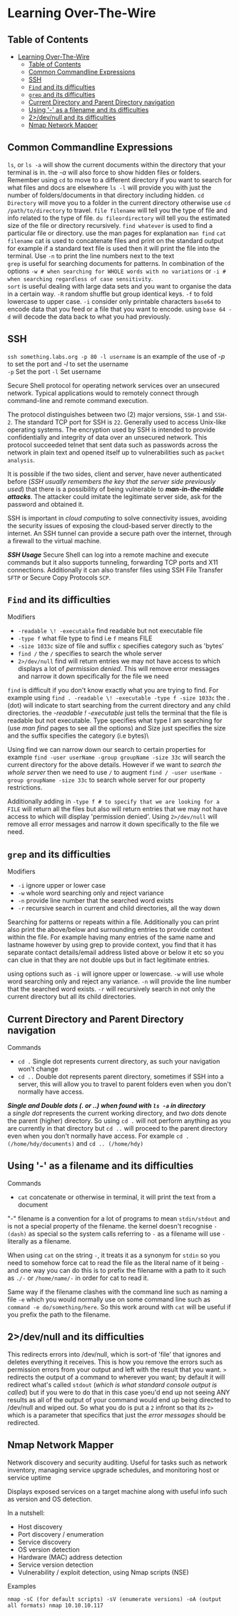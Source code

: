 # Learning Over-The-Wire

## Table of Contents

- [Learning Over-The-Wire](#learning-over-the-wire)
  - [Table of Contents](#table-of-contents)
  - [Common Commandline Expressions](#common-commandline-expressions)
  - [SSH](#ssh)
  - [`Find` and its difficulties](#find-and-its-difficulties)
  - [`grep` and its difficulties](#grep-and-its-difficulties)
  - [Current Directory and Parent Directory navigation](#current-directory-and-parent-directory-navigation)
  - [Using '-' as a filename and its difficulties](#using---as-a-filename-and-its-difficulties)
  - [2>/dev/null and its difficulties](#2devnull-and-its-difficulties)
  - [Nmap Network Mapper](#nmap-network-mapper)

## Common Commandline Expressions

`ls`, or `ls -a` will show the current documents within the directory that your terminal is in. the *-a* will also force to show hidden files or folders. Remember using `cd` to move to a different directory if you want to search for what files and docs are elsewhere
`ls -l` will provide you with just the number of folders/documents in that directory including hidden.
`cd Directory` will move you to a folder in the current directory otherwise use `cd /path/to/directory` to travel.
`file filename` will tell you the type of file and info related to the type of file.
`du fileordirectory` will tell you the estimated size of the file or directory recursively.
`find whatever` is used to find a particular file or directory. use the man pages for explanation `man find`
`cat filename` cat is used to concatenate files and print on the standard output for example if a standard text file is used then it will print the file into the terminal. Use `-n` to print the line numbers next to the text\
`grep` is useful for searching documents for patterns. In combination of the options `-w # when searching for WHOLE words with no variations` or `-i # when searching regardless of case sensitivity`.\
`sort` is useful dealing with large data sets and you want to organise the data in a certain way. `-R` random shuffle but group identical keys. `-f` to fold lowercase to upper case. `-i` consider only printable characters
`base64` to encode data that you feed or a file that you want to encode. using `base 64 -d` will decode the data back to what you had previously.

## SSH

`ssh something.labs.org -p 80 -l username` is an example of the use of *-p* to set the port and *-l* to set the username\
`-p` Set the port
`-l` Set username

Secure Shell protocol for operating network services over an unsecured network. Typical applications would to remotely connect through command-line and remote command execution.

The protocol distinguishes between two (2) major versions, `SSH-1` and `SSH-2`. The standard TCP port for SSH is `22`.
Generally used to access Unix-like operating systems. The encryption used by SSH is intended to provide confidentially and integrity of data over an unsecured network. This protocol succeeded telnet that sent data such as passwords across the network in plain text and opened itself up to vulnerabilities such as `packet analysis`.

It is possible if the two sides, client and server, have never authenticated before (*SSH usually remembers the key that the server side previously used*) that there is a possibility of being vulnerable to **_man-in-the-middle attacks_**. The attacker could imitate the legitimate server side, ask for the password and obtained it.

SSH is important in *cloud computing* to solve connectivity issues, avoiding the security issues of exposing the cloud-based server directly to the internet. An SSH tunnel can provide a secure path over the internet, through a firewall to the virtual machine.

**_SSH Usage_** Secure Shell can log into a remote machine and execute commands but it also supports tunneling, forwarding TCP ports and X11 connections. Additionally it can also transfer files using SSH File Transfer `SFTP` or Secure Copy Protocols `SCP`.

## `Find` and its difficulties

Modifiers

- `-readable \! -executable` find readable but not executable file
- `-type f` what file type to find i.e `f` means FILE
- `-size 1033c` size of file and suffix `c` specifies category such as 'bytes'
- `find /` the `/` specifies to search the whole server
- `2>/dev/null` find will return entries we may not have access to which displays a lot of *permission denied*. This will remove error messages and narrow it down specifically for the file we need

`find` is difficult if you don't know exactly what you are trying to find. For example using `find . -readable \! -executable -type f -size 1033c` the .(dot) will indicate to start searching from the current directory and any child directories. the *-readable \! -executable* just tells the terminal that the file is readable but not executable. Type specifies what type I am searching for (use *man find* pages to see all the options) and Size just specifies the size and the suffix specifies the category (i.e bytes)\

Using find we can narrow down our search to certain properties for example `find -user userName -group groupName -size 33c` will search the current directory for the above details. However if we want to *search the whole server* then we need to use `/` to augment `find / -user userName -group groupName -size 33c` to search whole server for our property restrictions.

Additionally adding in `-type f # to specify that we are looking for a FILE` will return all the files but also will return entries that we may not have access to which will display 'permission denied'. Using `2>/dev/null` will remove all error messages and narrow it down specifically to the file we need.

## `grep` and its difficulties

Modifiers

- `-i` ignore upper or lower case
- `-w` whole word searching only and reject variance
- `-n` provide line number that the searched word exists
- `-r` recursive search in current and child directories, all the way down

Searching for patterns or repeats within a file. Additionally you can print also print the above/below and surrounding entries to provide context within the file. For example having many entries of the same name and lastname however by using grep to provide context, you find that it has separate contact details/email address listed above or below it etc so you can clue in that they are not double ups but in fact legitimate entries.

using options such as `-i` will ignore upper or lowercase. `-w` will use whole word searching only and reject any variance. `-n` will provide the line number that the searched word exists. `-r` will recursively search in not only the current directory but all its child directories.

## Current Directory and Parent Directory navigation

Commands

- `cd .` Single dot represents current directory, as such your navigation won't change
- `cd ..` Double dot represents parent directory, sometimes if SSH into a server, this will allow you to travel to parent folders even when you don't normally have access.

**_Single and Double dots (. or ..) when found with `ls -a` in directory_**\
a *single dot* represents the current working directory, and *two dots* denote the parent (higher) directory. So using `cd .` will not perform anything as you are currently in that directory but `cd ..` will proceed to the parent directory even when you don't normally have access. For example `cd . (/home/hdy/documents)` and `cd .. (/home/hdy)`

## Using '-' as a filename and its difficulties

Commands

- `cat` concatenate or otherwise in terminal, it will print the text from a document

"-" filename is a convention for a lot of programs to mean `stdin/stdout` and is not a special property of the filename. the kernel doesn't recognise `- (dash)` as special so the system calls referring to `-` as a filename will use `-` literally as a filename.

When using `cat` on the string `-`, it treats it as a synonym for `stdin` so you need to somehow force cat to read the file as the literal name of it being `-` and one way you can do this is to prefix the filename with a path to it such as `./-` or `/home/name/-` in order for cat to read it.

Same way if the filename clashes with the command line such as naming a file `-e` which you would normally use on some command line such as `command -e do/something/here`. So this work around with `cat` will be useful if you prefix the path to the filename.

## 2>/dev/null and its difficulties

This redirects errors into /dev/null, which is sort-of 'file' that ignores and deletes everything it receives. This is how you remove the errors such as permission errors from your output and left with the result that you want. `>` redirects the output of a command to wherever you want; by default it will redirect what's called `stdout` (*which is what standard console output is called*) but if you were to do that in this case yoeu'd end up not seeing ANY results as all of the output of your command would end up being directed to /dev/null and wiped out. So what you do is put a `2` infront so that its `2>` which is a parameter that specifics that just the *error messages* should be redirected.

## Nmap Network Mapper

Network discovery and security auditing.
Useful for tasks such as network inventory, managing service upgrade schedules, and monitoring host or service uptime

Displays exposed services on a target machine along with useful info such as version and OS detection.

In a nutshell:

- Host discovery
- Port discovery / enumeration
- Service discovery
- OS version detection
- Hardware (MAC) address detection
- Service version detection
- Vulnerability / exploit detection, using Nmap scripts (NSE)

Examples

`nmap -sC (for default scripts) -sV (enumerate versions) -oA (output all formats) nmap 10.10.10.117`
